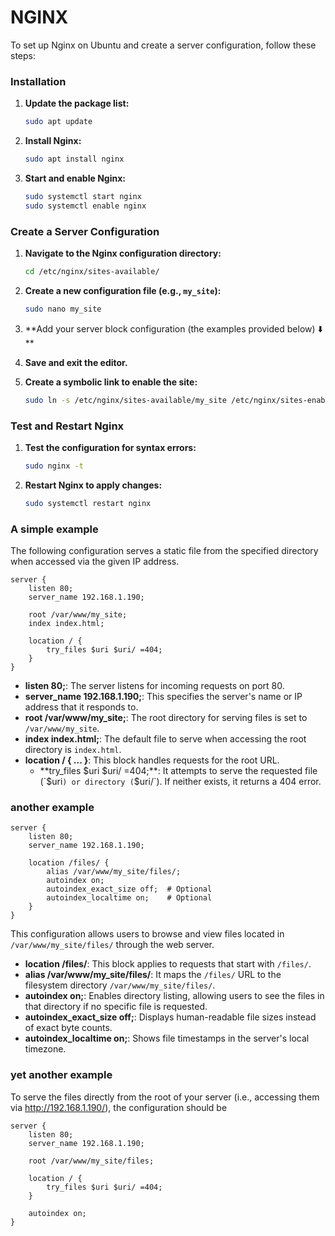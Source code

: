 # NGINX
To set up Nginx on Ubuntu and create a server configuration, follow these steps:

### Installation

1. **Update the package list:**
   ```bash
   sudo apt update
   ```

2. **Install Nginx:**
   ```bash
   sudo apt install nginx
   ```

3. **Start and enable Nginx:**
   ```bash
   sudo systemctl start nginx
   sudo systemctl enable nginx
   ```

### Create a Server Configuration

1. **Navigate to the Nginx configuration directory:**
   ```bash
   cd /etc/nginx/sites-available/
   ```

2. **Create a new configuration file (e.g., `my_site`):**
   ```bash
   sudo nano my_site
   ```

3. **Add your server block configuration (the examples provided below) ⬇️ **

4. **Save and exit the editor.**

5. **Create a symbolic link to enable the site:**
   ```bash
   sudo ln -s /etc/nginx/sites-available/my_site /etc/nginx/sites-enabled/
   ```

### Test and Restart Nginx

1. **Test the configuration for syntax errors:**
   ```bash
   sudo nginx -t
   ```

2. **Restart Nginx to apply changes:**
   ```bash
   sudo systemctl restart nginx
   ```
   
### A simple example
The following configuration serves a static file from the specified directory when accessed via the given IP address.

```nginx
server {
    listen 80;
    server_name 192.168.1.190;

    root /var/www/my_site;
    index index.html;

    location / {
        try_files $uri $uri/ =404;
    }
}
```

- **listen 80;**: The server listens for incoming requests on port 80.
- **server_name 192.168.1.190;**: This specifies the server's name or IP address that it responds to.
- **root /var/www/my_site;**: The root directory for serving files is set to `/var/www/my_site`.
- **index index.html;**: The default file to serve when accessing the root directory is `index.html`.
- **location / { ... }**: This block handles requests for the root URL.
  - **try_files $uri $uri/ =404;**: It attempts to serve the requested file (`$uri`) or directory (`$uri/`). If neither exists, it returns a 404 error.


### another example
```nginx
server {
    listen 80;
    server_name 192.168.1.190;

    location /files/ {
        alias /var/www/my_site/files/;
        autoindex on;
        autoindex_exact_size off;  # Optional
        autoindex_localtime on;    # Optional
    }
}
```
This configuration allows users to browse and view files located in `/var/www/my_site/files/` through the web server.

- **location /files/**: This block applies to requests that start with `/files/`.
- **alias /var/www/my_site/files/**: It maps the `/files/` URL to the filesystem directory `/var/www/my_site/files/`.
- **autoindex on;**: Enables directory listing, allowing users to see the files in that directory if no specific file is requested.
- **autoindex_exact_size off;**: Displays human-readable file sizes instead of exact byte counts.
- **autoindex_localtime on;**: Shows file timestamps in the server's local timezone.

### yet another example
To serve the files directly from the root of your server (i.e., accessing them via http://192.168.1.190/), the configuration should be
```nginx
server {
    listen 80;
    server_name 192.168.1.190;

    root /var/www/my_site/files;

    location / {
        try_files $uri $uri/ =404;
    }

    autoindex on;
}
```
